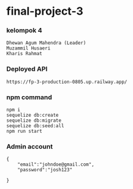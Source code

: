 # final-project-3

### kelompok 4
```
Dhewan Agum Mahendra (Leader)
Muzammil Husaeri
Kharis Rahmat
```

### Deployed API
```
https://fp-3-production-0805.up.railway.app/
```

### npm command
```
npm i
sequelize db:create
sequelize db:migrate
sequelize db:seed:all
npm run start
```
### Admin account
```
{
    "email":"johndoe@gmail.com",
    "password":"josh123"
    
}
```